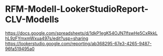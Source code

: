 # RFM-Modell-LookerStudioReport-CLV-Modells
https://docs.google.com/spreadsheets/d/1dkP1egK54OJN7lfswHe5CxRkkLhL9zFYmxmWxua497s/edit?usp=sharing
https://lookerstudio.google.com/reporting/ab368295-67e3-4265-9487-96fa519495a0
